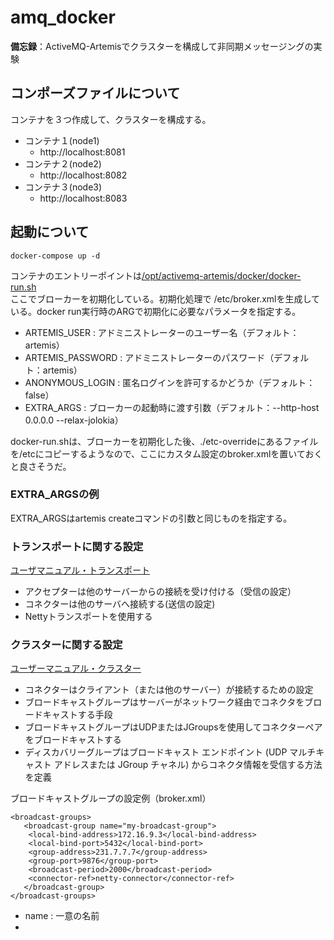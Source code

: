 # amq_docker
**備忘録**：ActiveMQ-Artemisでクラスターを構成して非同期メッセージングの実験

## コンポーズファイルについて
コンテナを３つ作成して、クラスターを構成する。
  - コンテナ１(node1)
    - http://localhost:8081
  - コンテナ２(node2)
    - http://localhost:8082
  - コンテナ３(node3)
    - http://localhost:8083

## 起動について
```
docker-compose up -d
```
コンテナのエントリーポイントは[/opt/activemq-artemis/docker/docker-run.sh](./docker-run.sh)  
ここでブローカーを初期化している。初期化処理で /etc/broker.xmlを生成している。docker run実行時のARGで初期化に必要なパラメータを指定する。
  - ARTEMIS_USER : アドミニストレーターのユーザー名（デフォルト：artemis）
  - ARTEMIS_PASSWORD : アドミニストレーターのパスワード（デフォルト：artemis）
  - ANONYMOUS_LOGIN : 匿名ログインを許可するかどうか（デフォルト：false）
  - EXTRA_ARGS : ブローカーの起動時に渡す引数（デフォルト：--http-host 0.0.0.0 --relax-jolokia）


docker-run.shは、ブローカーを初期化した後、./etc-overrideにあるファイルを/etcにコピーするようなので、ここにカスタム設定のbroker.xmlを置いておくと良さそうだ。


### EXTRA_ARGSの例
EXTRA_ARGSはartemis createコマンドの引数と同じものを指定する。  

### トランスポートに関する設定
[ユーザマニュアル・トランスポート](https://activemq.apache.org/components/artemis/documentation/latest/configuring-transports.html#configuring-the-transport)

  - アクセプターは他のサーバーからの接続を受け付ける（受信の設定）
  - コネクターは他のサーバへ接続する(送信の設定)
  - Nettyトランスポートを使用する


### クラスターに関する設定
[ユーザーマニュアル・クラスター](https://activemq.apache.org/components/artemis/documentation/latest/clusters.html#clusters)


  - コネクターはクライアント（または他のサーバー）が接続するための設定
  - ブロードキャストグループはサーバーがネットワーク経由でコネクタをブロードキャストする手段
  - ブロードキャストグループはUDPまたはJGroupsを使用してコネクターペアをブロードキャストする
  - ディスカバリーグループはブロードキャスト エンドポイント (UDP マルチキャスト アドレスまたは JGroup チャネル) からコネクタ情報を受信する方法を定義


ブロードキャストグループの設定例（broker.xml）
```
<broadcast-groups>
   <broadcast-group name="my-broadcast-group">
    <local-bind-address>172.16.9.3</local-bind-address>
    <local-bind-port>5432</local-bind-port>
    <group-address>231.7.7.7</group-address>
    <group-port>9876</group-port>
    <broadcast-period>2000</broadcast-period>
    <connector-ref>netty-connector</connector-ref>
   </broadcast-group>
</broadcast-groups>
```
  - name : 一意の名前
  - 